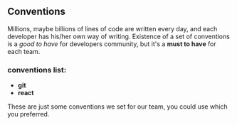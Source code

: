 ## Conventions
Millions, maybe billions of lines of code are written every day, and each developer has his/her own way of writing.
Existence of a set of conventions is a *good to have* for developers community, but it's a **must to have** for each team.

### conventions list:
- **git**
- **react**


These are just some conventions we set for our team, you could use which you preferred.

